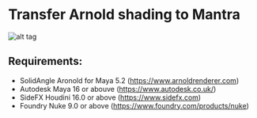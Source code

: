 # Transfer Arnold shading to Mantra

![alt tag](image.png)

## Requirements:

- SolidAngle Aronold for Maya 5.2 (https://www.arnoldrenderer.com)
- Autodesk Maya 16 or abouve (https://www.autodesk.co.uk/)
- SideFX Houdini 16.0 or above (https://www.sidefx.com)
- Foundry Nuke 9.0 or above (https://www.foundry.com/products/nuke)
